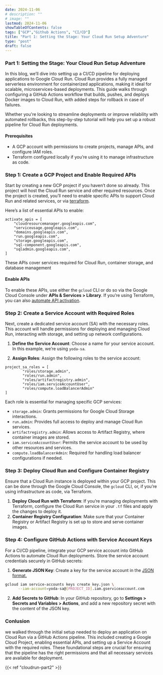 ```yaml
---
date: 2024-11-06
# description: ""
# image: ""
lastmod: 2024-11-06
showTableOfContents: false
tags: ["GCP","Github Actions", "CI/CD"]
title: "Part 1: Setting the Stage: Your Cloud Run Setup Adventure"
type: "post"
draft: false
---
```

### Part 1: Setting the Stage: Your Cloud Run Setup Adventure

In this blog, we’ll dive into setting up a CI/CD pipeline for deploying applications to Google Cloud Run. Cloud Run provides a fully managed serverless environment for containerized applications, making it ideal for scalable, microservices-based deployments. This guide walks through configuring a GitHub Actions workflow that builds, pushes, and deploys Docker images to Cloud Run, with added steps for rollback in case of failures.

Whether you're looking to streamline deployments or improve reliability with automated rollbacks, this step-by-step tutorial will help you set up a robust pipeline for Cloud Run deployments.

#### Prerequisites

-   A GCP account with permissions to create projects, manage APIs, and configure IAM roles.
-   Terraform configured locally if you’re using it to manage infrastructure as code.

### Step 1: Create a GCP Project and Enable Required APIs

Start by creating a new GCP project if you haven’t done so already. This project will host the Cloud Run service and other required resources. Once the project is created, you’ll need to enable specific APIs to support Cloud Run and related services, or via [terraform](https://github.com/terraform-google-modules/terraform-google-project-factory/tree/master/examples/simple_project).

Here’s a list of essential APIs to enable:

```text
activate_apis = [
    "cloudresourcemanager.googleapis.com",
    "serviceusage.googleapis.com",
    "domains.googleapis.com",
    "run.googleapis.com",
    "storage.googleapis.com",
    "sql-component.googleapis.com",
    "sqladmin.googleapis.com",
]
```

These APIs cover services required for Cloud Run, container storage, and database management

#### Enable APIs

To enable these APIs, use either the `gcloud` CLI or do so via the Google Cloud Console under **APIs & Services > Library**. If you’re using Terraform, you can also [automate API activation](https://github.com/terraform-google-modules/terraform-google-project-factory/tree/master/examples/project_services).

### Step 2: Create a Service Account with Required Roles

Next, create a dedicated service account (SA) with the necessary roles. This account will handle permissions for deploying and managing Cloud Run, interacting with storage, and setting up network configurations.

1.  **Define the Service Account**: Choose a name for your service account. In this example, we’re using `yoda-sa`.
    
2.  **Assign Roles**: Assign the following roles to the service account:

```text    
project_sa_roles = [
        "roles/storage.admin",
        "roles/run.admin",
        "roles/artifactregistry.admin",
        "roles/iam.serviceAccountUser",
        "roles/compute.loadBalancerAdmin"
]
```

Each role is essential for managing specific GCP services:

-   `storage.admin`: Grants permissions for Google Cloud Storage interactions.
-   `run.admin`: Provides full access to deploy and manage Cloud Run services.
-   `artifactregistry.admin`: Allows access to Artifact Registry, where container images are stored.
-   `iam.serviceAccountUser`: Permits the service account to be used by other resources and services.
-   `compute.loadBalancerAdmin`: Required for handling load balancer configurations if needed.

### Step 3: Deploy Cloud Run and Configure Container Registry

Ensure that a Cloud Run instance is deployed within your GCP project. This can be done through the Google Cloud Console, the `gcloud` CLI, or, if you’re using infrastructure as code, via Terraform.

1.  **Deploy Cloud Run with Terraform**: If you’re managing deployments with Terraform, configure the Cloud Run service in your `.tf` files and apply the changes to deploy it.
2.  **Container Registry Configuration**: Make sure that your Container Registry or Artifact Registry is set up to store and serve container images.

### Step 4: Configure GitHub Actions with Service Account Keys

For a CI/CD pipeline, integrate your GCP service account into GitHub Actions to automate Cloud Run deployments. Store the service account credentials securely in GitHub secrets:

1.  **Generate JSON Key**: Create a key for the service account in the [JSON format.](https://cloud.google.com/iam/docs/keys-create-delete)

```sh   
gcloud iam service-accounts keys create key.json \
      --iam-account=yoda-sa@[PROJECT_ID].iam.gserviceaccount.com
```

2.  **Add Secrets to GitHub**: In your GitHub repository, go to **Settings > Secrets and Variables > Actions**, and add a new repository secret with the content of the JSON key.


### Conlusion

we walked through the initial setup needed to deploy an application on Cloud Run via a GitHub Actions pipeline. This included creating a Google Cloud Project, enabling essential APIs, and setting up a Service Account with the required roles. These foundational steps are crucial for ensuring that the pipeline has the right permissions and that all necessary services are available for deployment.

{{< ref "cloudrun-part2" >}}